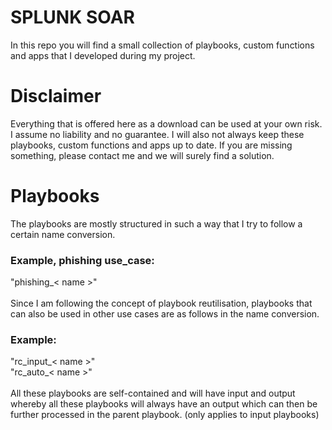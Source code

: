 <h1>SPLUNK SOAR</h1>
In this repo you will find a small collection of playbooks, custom functions and apps that I developed during my project.

<h1>Disclaimer</h1>
Everything that is offered here as a download can be used at your own risk. I assume no liability and no guarantee. I will also not always keep these playbooks, custom functions and apps up to date. If you are missing something, please contact me and we will surely find a solution.

<h1>Playbooks</h1>
The playbooks are mostly structured in such a way that I try to follow a certain name conversion.

<h3>Example, phishing use_case:</h3>
"phishing_< name >"<br>
<br>
Since I am following the concept of playbook reutilisation, playbooks that can also be used in other use cases are as follows in the name conversion. 

<h3>Example:</h3>
"rc_input_< name >"<br>
"rc_auto_< name >"<br>
<br>
All these playbooks are self-contained and will have input and output whereby all these playbooks will always have an output which can then be further processed in the parent playbook. (only applies to input playbooks)
